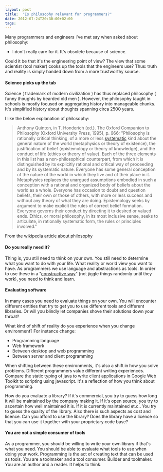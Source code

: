 ```yaml
---
layout: post
title:  "Is philosophy relevant for programmers?"
date: 2012-07-24T20:30:00+02:00
tags: 
---
```


Many programmers and engineers I've met say when asked about philosophy:

- I don't really care for it. It's obsolete because of science.

Could it be that it's the engineering point of view? The view that some scientist (tool maker) cooks up the tools that the engineers use? Thus: truth and reality is simply handed down from a more trustworthy source.

#### Science picks up the tab

Science ( trademark of modern civilization ) has thus replaced philosophy ( funny thoughts by bearded old men ). However, the philosophy taught in schools is mostly focused on aggregating history into manageable chunks. It's simplified history about thoughts spanning circa 2500 years.

I like the below explanation of philosophy:
> Anthony Quinton, in T. Honderich (ed.), The Oxford Companion to Philosophy (Oxford University Press, 1995), p. 666: "Philosophy is rationally critical thinking, of a more or less [systematic](http://en.wikipedia.org/wiki/Systematic) kind about the general nature of the world (metaphysics or theory of existence), the justification of belief (epistemology or theory of knowledge), and the conduct of life (ethics or theory of value). Each of the three elements in this list has a non-philosophical counterpart, from which it is distinguished by its explicitly rational and critical way of proceeding and by its systematic nature. Everyone has some general conception of the nature of the world in which they live and of their place in it. Metaphysics replaces the unargued assumptions embodied in such a conception with a rational and organized body of beliefs about the world as a whole. Everyone has occasion to doubt and question beliefs, their own or those of others, with more or less success and without any theory of what they are doing. Epistemology seeks by argument to make explicit the rules of correct belief formation. Everyone governs their conduct by directing it to desired or valued ends. Ethics, or moral philosophy, in its most inclusive sense, seeks to articulate, in rationally systematic form, the rules or principles involved."

From the [wikipedia article about philosophy](http://en.wikipedia.org/wiki/Philosophy#cite_note-)

#### Do you really need it?

Thing is, you still need to think on your own. You still need to determine what you want to do with your life. What reality or world view you want to have. As programmers we use language and abstractions as tools. In order to use these in a "[constructive way](https://patchwork.kernel.org/patch/705751/)" (not jiggle things randomly until they work), you need to think and learn.

#### Evaluating software

In many cases you need to evaluate things on your own. You will encounter different entities that try to get you to use different tools and different libraries. Or will you blindly let companies shove their solutions down your throat?

What kind of shift of reality do you experience when you change environment? For instance change:

- Programming language
- Web framework
- Between desktop and web programming
- Between server and client programming

When shifting between these environments, it's also a shift in how you solve problems. Different programmers value different writing experiences. Compare the static typing of java to write client applications in Google Web Toolkit to scripting using javascript. It's a reflection of how you think about programming.

How do you evaluate a library? If it's commercial, you try to guess how long it will be maintained by the company making it. If it's open source, you try to ascertain how well maintained it is. If it is currently maintained et.c.. You try to guess the quality of the library. Also there is such aspects as cost and licence. Can you afford to use the library? Does the library have a licence so that you can use it together with your proprietary code base?

#### You are not a simple consumer of tools

As a programmer, you should be willing to write your own library if that's what you need. You should be able to evaluate what tools to use when doing your work. Programming is the act of creating text that can be used as tools. You are a toolmaker and a tool consumer. Builder and toolmaker. You are an author and a reader. It helps to think.
